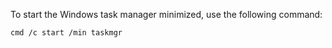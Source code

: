 To start the Windows task manager minimized, use the following command:

```
cmd /c start /min taskmgr
```